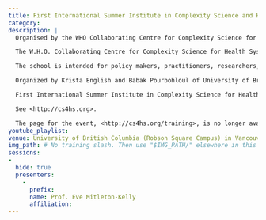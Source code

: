```yaml
---
title: First International Summer Institute in Complexity Science and Health Systems
category: 
description: |
  Organised by the WHO Collaborating Centre for Complexity Science for Health Systems.

  The W.H.O. Collaborating Centre for Complexity Science for Health Systems just announced its first international Summer Institute. Held at the University of British Columbia (Robson Square Campus) in Vancouver, Canada, from June 14-25, 2015, the Institute offers a ten-day comprehensive program that introduces emerging topics at the interface of complex systems modeling and health systems research.

  The school is intended for policy makers, practitioners, researchers, postdoctoral fellows and graduate students, interested in interdisciplinary research and/or employing complex systems tecniques to design optimal intervention strategies to address public and global health issues. Its program consists of lectures, group project work, and discussion sessions to provide an in-depth focus on principle, tools, and current topics in complex systems research and network modeling.

  Organized by Krista English and Babak Pourbohloul of University of British Columbia Centre for Disease Control, the Summer Institute will include lectures by ISI Director of Science Ciro Cattuto, ISI Research Leaders Vittoria Colizza and Alessandro Vespignani, and ISI Fellow Yamir Moreno. Online applications will be accepted from November 15, 2014 until January 15, 2015.

  First International Summer Institute in Complexity Science for Health Systems. University of British Columbia, Robson Square Campus, Vancouver, June 14-25, 2015. 

  See <http://cs4hs.org>.

  The page for the event, <http://cs4hs.org/training>, is no longer available.  However, [an archived version of the page from Feb 2015 is available](https://web.archive.org/web/20150203143043/http://cs4hs.org/training/).
youtube_playlist: 
venue: University of British Columbia (Robson Square Campus) in Vancouver, British Columbia, Canada
img_path: # No training slash. Then use "$IMG_PATH/" elsewhere in this page.
sessions:
-
  hide: true
  presenters:
    - 
      prefix: 
      name: Prof. Eve Mitleton-Kelly
      affiliation: 
---
```

